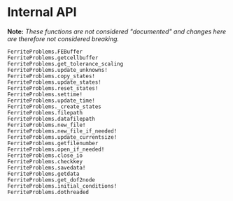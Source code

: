 # Internal API
**Note:** *These functions are not considered "documented" and changes here are therefore not considered breaking.*

```@docs
FerriteProblems.FEBuffer
FerriteProblems.getcellbuffer
FerriteProblems.get_tolerance_scaling
FerriteProblems.update_unknowns!
FerriteProblems.copy_states!
FerriteProblems.update_states!
FerriteProblems.reset_states!
FerriteProblems.settime!
FerriteProblems.update_time!
FerriteProblems._create_states
FerriteProblems.filepath
FerriteProblems.datafilepath
FerriteProblems.new_file!
FerriteProblems.new_file_if_needed!
FerriteProblems.update_currentsize!
FerriteProblems.getfilenumber
FerriteProblems.open_if_needed!
FerriteProblems.close_io
FerriteProblems.checkkey
FerriteProblems.savedata!
FerriteProblems.getdata
FerriteProblems.get_dof2node
FerriteProblems.initial_conditions!
FerriteProblems.dothreaded
```